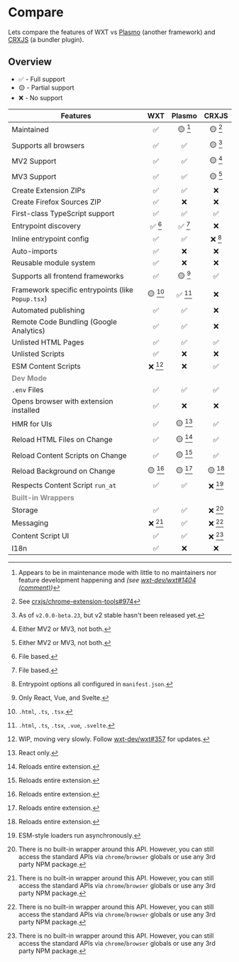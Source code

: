 # Compare

Lets compare the features of WXT vs [Plasmo](https://docs.plasmo.com/framework) (another framework) and [CRXJS](https://crxjs.dev/vite-plugin) (a bundler plugin).

## Overview

- ✅ - Full support
- 🟡 - Partial support
- ❌ - No support

| Features                                                |   WXT   | Plasmo  |  CRXJS  |
| ------------------------------------------------------- | :-----: | :-----: | :-----: |
| Maintained                                              |   ✅    | 🟡 [^n] | 🟡 [^m] |
| Supports all browsers                                   |   ✅    |   ✅    | 🟡 [^j] |
| MV2 Support                                             |   ✅    |   ✅    | 🟡 [^a] |
| MV3 Support                                             |   ✅    |   ✅    | 🟡 [^a] |
| Create Extension ZIPs                                   |   ✅    |   ✅    |   ❌    |
| Create Firefox Sources ZIP                              |   ✅    |   ❌    |   ❌    |
| First-class TypeScript support                          |   ✅    |   ✅    |   ✅    |
| Entrypoint discovery                                    | ✅ [^b] | ✅ [^b] |   ❌    |
| Inline entrypoint config                                |   ✅    |   ✅    | ❌ [^i] |
| Auto-imports                                            |   ✅    |   ❌    |   ❌    |
| Reusable module system                                  |   ✅    |   ❌    |   ❌    |
| Supports all frontend frameworks                        |   ✅    | 🟡 [^c] |   ✅    |
| Framework specific entrypoints (like `Popup.tsx`)       | 🟡 [^d] | ✅ [^e] |   ❌    |
| Automated publishing                                    |   ✅    |   ✅    |   ❌    |
| Remote Code Bundling (Google Analytics)                 |   ✅    |   ✅    |   ❌    |
| Unlisted HTML Pages                                     |   ✅    |   ✅    |   ✅    |
| Unlisted Scripts                                        |   ✅    |   ❌    |   ❌    |
| ESM Content Scripts                                     | ❌ [^l] |   ❌    |   ✅    |
| <strong style="opacity: 50%">Dev Mode</strong>          |         |         |         |
| `.env` Files                                            |   ✅    |   ✅    |   ✅    |
| Opens browser with extension installed                  |   ✅    |   ❌    |   ❌    |
| HMR for UIs                                             |   ✅    | 🟡 [^f] |   ✅    |
| Reload HTML Files on Change                             |   ✅    | 🟡 [^g] |   ✅    |
| Reload Content Scripts on Change                        |   ✅    | 🟡 [^g] |   ✅    |
| Reload Background on Change                             | 🟡 [^g] | 🟡 [^g] | 🟡 [^g] |
| Respects Content Script `run_at`                        |   ✅    |   ✅    | ❌ [^h] |
| <strong style="opacity: 50%">Built-in Wrappers</strong> |         |         |         |
| Storage                                                 |   ✅    |   ✅    | ❌ [^k] |
| Messaging                                               | ❌ [^k] |   ✅    | ❌ [^k] |
| Content Script UI                                       |   ✅    |   ✅    | ❌ [^k] |
| I18n                                                    |   ✅    |   ❌    |   ❌    |

[^a]: Either MV2 or MV3, not both.

[^b]: File based.

[^c]: Only React, Vue, and Svelte.

[^d]: `.html`, `.ts`, `.tsx`.

[^e]: `.html`, `.ts`, `.tsx`, `.vue`, `.svelte`.

[^f]: React only.

[^g]: Reloads entire extension.

[^h]: ESM-style loaders run asynchronously.

[^i]: Entrypoint options all configured in `manifest.json`.

[^j]: As of `v2.0.0-beta.23`, but v2 stable hasn't been released yet.

[^k]: There is no built-in wrapper around this API. However, you can still access the standard APIs via `chrome`/`browser` globals or use any 3rd party NPM package.

[^l]: WIP, moving very slowly. Follow [wxt-dev/wxt#357](https://github.com/wxt-dev/wxt/issues/357) for updates.

[^m]: See [crxjs/chrome-extension-tools#974](https://github.com/crxjs/chrome-extension-tools/discussions/974)

[^n]: Appears to be in maintenance mode with little to no maintainers nor feature development happening and _(see [wxt-dev/wxt#1404 (comment)](https://github.com/wxt-dev/wxt/pull/1404#issuecomment-2643089518))_
